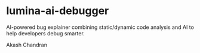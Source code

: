 # lumina-ai-debugger
AI-powered bug explainer combining static/dynamic code analysis and AI to help developers debug smarter.



Akash Chandran
